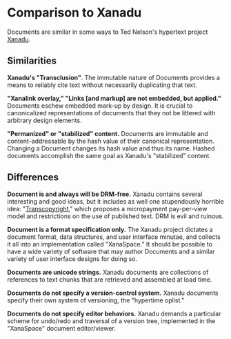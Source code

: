 # Comparison to Xanadu

Documents are similar in some ways to Ted Nelson's hypertext project [Xanadu][].

## Similarities

**Xanadu's "Transclusion"**. The immutable nature of Documents provides a means to reliably cite text without necessarily duplicating that text.

**"Xanalink overlay," "Links [and markup] are not embedded, but applied."** Documents eschew embedded mark-up by design. It is crucial to canonicalized representations of documents that they not be littered with arbitrary design elements.

**"Permanized" or "stabilized" content.** Documents are immutable and content-addressable by the hash value of their canonical representation. Changing a Document changes its hash value and thus its name. Hashed documents accomplish the same goal as Xanadu's "stabilized" content.

## Differences

**Document is and always will be DRM-free.** Xanadu contains several interesting and good ideas, but it includes as well one stupendously horrible idea: "[Transcopyright][]," which proposes a micropayment pay-per-view model and restrictions on the use of published text. DRM is evil and ruinous.

**Document is a format specification only.** The Xanadu project dictates a document format, data structures, and user interface minutae, and collects it all into an implementation called "XanaSpace." It should be possible to have a wide variety of software that may author Documents and a similar variety of user interface designs for doing so.

**Documents are unicode strings.** Xanadu documents are collections of references to text chunks that are retrieved and assembled at load time.

**Documents do not specify a version-control system.** Xanadu documents specify their own system of versioning, the "hypertime oplist."

**Documents do not specify editor behaviors.** Xanadu demands a particular scheme for undo/redo and traversal of a version tree, implemented in the "XanaSpace" document editor/viewer.

[Xanadu]: http://xanadu.com/
[Transcopyright]: http://xanadu.com/tco
